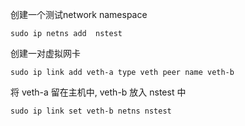 创建一个测试network namespace

	sudo ip netns add  nstest

创建一对虚拟网卡  

	sudo ip link add veth-a type veth peer name veth-b

将 veth-a 留在主机中, veth-b 放入 nstest 中

	sudo ip link set veth-b netns nstest


